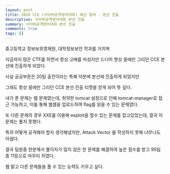 ```yaml
---
layout: post
title: 2024 CCE (사이버공격방어대회) 예선 참여 - 본선 진출 
description: 사이버공격방어대회 본선 진출
summary: 사이버공격방어대회 본선 진출
comments: true
tags: []
---
```


중고등학교 정보보호영재원, 대학정보보안 학과를 거치며

지금까지 많은 CTF를 하면서 항상 고배를 마셨지만 드디어 항상 꿈에만 그리던 CCE 본선에 진출하게 되었다.

사실 공공부문은 20팀 출전이라는 특혜 덕분에 본선에 진출하게 되었지만

그래도 항상 꿈에만 그리던 CCE 본선 진출 티켓을 얻게 되어 뜻 깊다.

내가 푼 문제는 웹 문제였는데, 취약한 tomcat 설정으로 인해 tomcat-manager로 접근 가능하고, 이를 통해 웹셸을 업로드하여 flag를 읽을 수 있는 문제였다.

또 다른 문제의 경우 XXE를 이용해 exploit을 할수 있는 문제를 잡고있었는데, 결국 이 문제는 풀지 못했다.

특히 어떻게 공격해야 할지 생각해냈지만, Attack Vector 를 작성하지 못해 너무나도 아쉽다.

결국 팀원중 한분께서 풀이자가 많지 않은 한 문제를 해결하여 높은 점수를 받고 95팀 중 11등으로 마무리 하였다.

웹 말고 다른 문제들을 풀 수 있는 능력도 키우고 싶다.
